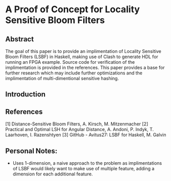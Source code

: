 # A Proof of Concept for Locality Sensitive Bloom Filters

## Abstract
The goal of this paper is to provide an implimentation of Locality Sensitive Bloom Filters (LSBF) in Haskell, making use of Clash to generate HDL for running an FPGA example. Source code for verification of the implimentation is provided in the references.
This paper provides a base for further research which may include further optimizations and the implimentation of multi-dimentional sensitive hashing.

## Introduction



## References
[1] Distance-Sensitive Bloom Filters, A. Kirsch, M. Mitzenmacher 
[2] Practical and Optimal LSH for Angular Distance, A. Andoni, P. Indyk, T. Laarhoven, I. Razenshtyen
[3] GitHub - Avitus27: LSBF for Haskell, M. Galvin


## Personal Notes:

- Uses 1-dimension, a naive approach to the problem as implimentations of LSBF would likely want to make use of multiple feature, adding a dimension for each additional feature.



